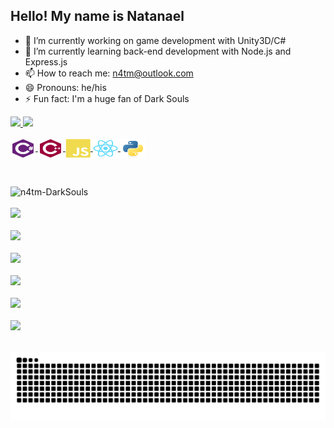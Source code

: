 ## Hello! My name is Natanael

- 🔭 I’m currently working on game development with Unity3D/C#
- 🌱 I’m currently learning back-end development with Node.js and Express.js
- 📫 How to reach me: n4tm@outlook.com
- 😄 Pronouns: he/his
- ⚡ Fun fact: I'm a huge fan of Dark Souls


<div>
  <a href="https://github.com/n4tm">
  <img height="180em" src="https://github-readme-stats.vercel.app/api?username=n4tm&show_icons=true&theme=vision-friendly-dark&include_all_commits=true&count_private=true"/>
  <img height="180em" src="https://github-readme-stats.vercel.app/api/top-langs/?username=n4tm&layout=compact&langs_count=7&theme=vision-friendly-dark&card_width=355"/>
</div>
<div style="display: inline_block"><br>
   <img align="center" alt="n4tm-Csharp" height="30" width="40" src="https://raw.githubusercontent.com/devicons/devicon/master/icons/csharp/csharp-plain.svg">
  <img align="center" alt="n4tm-Cpp" height="30" width="40" src="https://raw.githubusercontent.com/devicons/devicon/master/icons/cplusplus/cplusplus-plain.svg">
  <img align="center" alt="n4tm-Js" height="30" width="40" src="https://raw.githubusercontent.com/devicons/devicon/master/icons/javascript/javascript-plain.svg">
  <img align="center" alt="n4tm-React" height="30" width="40" src="https://raw.githubusercontent.com/devicons/devicon/master/icons/react/react-original.svg">
  <img align="center" alt="n4tm-Python" height="30" width="40" src="https://raw.githubusercontent.com/devicons/devicon/master/icons/python/python-original.svg">
</div>
  
  ##
 
<br>
<img align="right" alt="n4tm-DarkSouls" width="800" heigth="427" src="https://media.discordapp.net/attachments/831554332322562170/871743843761004584/1454745043660382759.gif">
<div>
  <br><br>
  <a href="https://www.instagram.com/nlucen4/" target="_blank"><img src="https://img.shields.io/badge/-Instagram-%23E4405F?style=for-the-badge&logo=instagram&logoColor=white" target="_blank"></a><br><br>
  <a href="https://www.facebook.com/profile.php?id=100006775178601" target="_blank"><img src="https://img.shields.io/badge/Facebook-1877F2?style=for-the-badge&logo=facebook&logoColor=white" target="_blank"></a><br><br>
  <a href="https://t.me/nlucen4" target="_blank"><img src="https://img.shields.io/badge/Telegram-2CA5E0?style=for-the-badge&logo=telegram&logoColor=white" target="_blank"></a><br><br>
  <a href="https://www.linkedin.com/in/natanael-lucena/" target="_blank"><img src="https://img.shields.io/badge/-LinkedIn-%230077B5?style=for-the-badge&logo=linkedin&logoColor=white" target="_blank"></a><br><br>
  <a href="https://discordapp.com/users/346091954376802307/" target="_blank"><img src="https://img.shields.io/badge/Discord-7289DA?style=for-the-badge&logo=discord&logoColor=white" target="_blank"></a><br><br>
  <a href="mailto:contato@nldm.eng20@uea.edu.br" target="_blank"><img src="https://img.shields.io/badge/Gmail-D14836?style=for-the-badge&logo=gmail&logoColor=white" target="_blank"></a>
 

</div>

<div><br>
    
  ![Snake animation](https://github.com/n4tm/n4tm/blob/output/github-contribution-grid-snake.svg)
  
</div>
